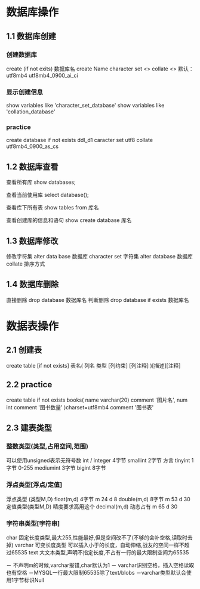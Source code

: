 # 数据库操作
## 1.1 数据库创建
### 创建数据库 
create (if not exits) 数据库名
create Name character set <> collate <>
默认：utf8mb4    utf8mb4_0900_ai_ci
### 显示创建信息
show variables like 'character_set_database'
show variables like 'collation_database'
### practice
create database if not exists ddl_d1 caracter set utf8 collate utf8mb4_0900_as_cs

## 1.2 数据库查看
查看所有库
show databases;

查看当前使用库
select database();

查看库下所有表
show tables from 库名

查看创建库的信息和语句
show create database 库名
	
## 1.3 数据库修改
修改字符集
alter data base 数据库 character set 字符集
alter database 数据库 collate 排序方式

## 1.4 数据库删除
直接删除
drop database 数据库名
判断删除
drop database if exists 数据库名

# 数据表操作
## 2.1 创建表
create table [if not exists] 表名(
列名 类型 [列约束] [列注释]
)[描述][注释]

## 2.2 practice
create table if not exists books(
name varchar(20) comment '图片名',
num int comment '图书数量'
)charset=utf8mb4 comment '图书表'

## 2.3 建表类型
### 整数类型(类型,占用空间,范围)
可以使用unsigned表示无符号数
int / integer  4字节
smallint 2字节 
方言
tinyint 1字节 0-255
mediumint 3字节
bigint 8字节
### 浮点类型[浮点/定值]
浮点类型 (类型M,D)
float(m,d) 4字节 m 24 d 8
double(m,d) 8字节 m 53 d 30
定值类型(类型M,D) 精度要求高用这个
decimal(m,d) 动态占有 m 65 d 30
### 字符串类型[字符串]
char 固定长度类型,最大255,性能最好,但是空间改不了(不够的会补空格,读取时去掉)
varchar 可变长度类型 可以插入小于的长度，自动伸缩,战友的空间一样不超过65535
text 大文本类型,声明不指定长度,不占有一行的最大限制空间为65535

－ 不声明m的时候,varchar报错,char默认为1
－ varchar识别空格，插入空格读取也有空格
－MYSQL一行最大限制65535除了text/blobs
－varchar类型默认会使用1字节标识Null
<!--stackedit_data:
eyJoaXN0b3J5IjpbNjM3NDQwMzczLC0xMTQ0MzM3MDA5LC0xND
Q0OTIwNjBdfQ==
-->